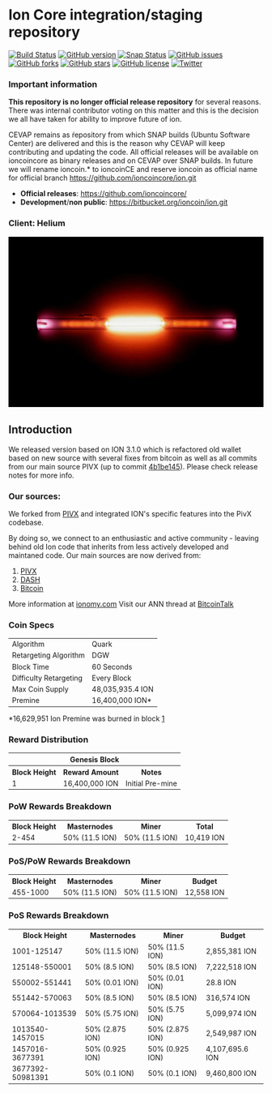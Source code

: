 Ion Core integration/staging repository
=====================================

[![Build Status](https://travis-ci.org/cevap/ion.svg?branch=master)](https://travis-ci.org/cevap/ion) [![GitHub version](https://badge.fury.io/gh/cevap%2Fion.svg)](https://badge.fury.io/gh/cevap%2Fion) [![Snap Status](https://build.snapcraft.io/badge/cevap/ion.svg)](https://build.snapcraft.io/user/cevap/ion) [![GitHub issues](https://img.shields.io/github/issues/cevap/ion.svg)](https://github.com/cevap/ion/issues) [![GitHub forks](https://img.shields.io/github/forks/cevap/ion.svg)](https://github.com/cevap/ion/network) [![GitHub stars](https://img.shields.io/github/stars/cevap/ion.svg)](https://github.com/cevap/ion/stargazers) [![GitHub license](https://img.shields.io/github/license/cevap/ion.svg)](https://github.com/cevap/ion) [![Twitter](https://img.shields.io/twitter/url/https/github.com/cevap/ion.svg?style=social)](https://twitter.com/intent/tweet?text=Wow:&url=https%3A%2F%2Fgithub.com%2Fcevap%2Fion)

### Important information

**This repository is no longer official release repository** for several reasons. There was internal contributor voting on this matter and this is the decision we all have taken for ability to improve future of ion.

CEVAP remains as ŕepository from which SNAP builds (Ubuntu Software Center) are delivered and this is the reason why CEVAP will keep contributing and updating the code. All official releases will be available on ioncoincore as binary releases and on CEVAP over SNAP builds. In future we will rename ioncoin.* to ioncoinCE and reserve ioncoin as official name for official branch https://github.com/ioncoincore/ion.git

 - **Official releases**: https://github.com/ioncoincore/
 - **Development**/__non public__: https://bitbucket.org/ioncoin/ion.git 

### Client: Helium

![](assets/images/Helium.jpg)

## Introduction

We released version based on ION 3.1.0 which is refactored old wallet based on new source with several fixes from bitcoin as well as all commits from our main source PIVX (up to commit [4b1be145](https://github.com/PIVX-Project/PIVX/commit/4b1be14505ded427378f267d9c31a3a0f72bda75)). Please check release notes for more info.

### Our sources: 
We forked from [PIVX](https://github.com/PIVX-Project/PIVX) and integrated ION's specific features into the PivX codebase.

By doing so, we connect to an enthusiastic and active community - leaving behind old Ion code that inherits from less actively developed and maintaned code. Our main sources are now derived from:

  1. [PIVX](https://github.com/PIVX-Project/PIVX)
  2. [DASH](https://github.com/dashpay/dash)
  3. [Bitcoin](https://github.com/bitcoin/bitcoin)


More information at [ionomy.com](https://www.ionomy.com) Visit our ANN thread at [BitcoinTalk](https://bitcointalk.org/index.php?topic=1443633.7200)

### Coin Specs
<table>
<tr><td>Algorithm</td><td>Quark</td></tr>
<tr><td>Retargeting Algorithm</td><td>DGW</td></tr>
<tr><td>Block Time</td><td>60 Seconds</td></tr>
<tr><td>Difficulty Retargeting</td><td>Every Block</td></tr>
<tr><td>Max Coin Supply</td><td>48,035,935.4 ION</td></tr>
<tr><td>Premine</td><td>16,400,000 ION*</td></tr>
</table>

*16,629,951 Ion Premine was burned in block [1](https://chainz.cryptoid.info/ion/block.dws?000000ed2f68cd6c7935831cc1d473da7c6decdb87e8b5dba0afff0b00002690.htm)

### Reward Distribution

<table>
<th colspan=4>Genesis Block</th>
<tr><th>Block Height</th><th>Reward Amount</th><th>Notes</th></tr>
<tr><td>1</td><td>16,400,000 ION</td><td>Initial Pre-mine</td></tr>
</table>

### PoW Rewards Breakdown

<table>
<th>Block Height</th><th>Masternodes</th><th>Miner</th><th>Total</th>
<tr><td>2-454</td><td>50% (11.5 ION)</td><td>50% (11.5 ION)</td><td>10,419 ION</td></tr>
</table>

### PoS/PoW Rewards Breakdown

<table>
<th>Block Height</th><th>Masternodes</th><th>Miner</th><th>Budget</th>
<tr><td>455-1000</td><td>50% (11.5 ION)</td><td>50% (11.5 ION)</td><td>12,558 ION</td></tr>
</table>

### PoS Rewards Breakdown

<table>
<th>Block Height</th><th>Masternodes</th><th>Miner</th><th>Budget</th>
<tr><td>1001-125147</td><td>50% (11.5 ION)</td><td>50% (11.5 ION)</td><td>2,855,381 ION</td></tr>
<tr><td>125148-550001</td><td>50% (8.5 ION)</td><td>50% (8.5 ION)</td><td>7,222,518 ION</td></tr>
<tr><td>550002-551441</td><td>50% (0.01 ION)</td><td>50% (0.01 ION)</td><td>28.8 ION</td></tr>
<tr><td>551442-570063</td><td>50% (8.5 ION)</td><td>50% (8.5 ION)</td><td>316,574 ION</td></tr>
<tr><td>570064-1013539</td><td>50% (5.75 ION)</td><td>50% (5.75 ION)</td><td>5,099,974 ION</td></tr>
<tr><td>1013540-1457015</td><td>50% (2.875 ION)</td><td>50% (2.875 ION)</td><td>2,549,987 ION</td></tr>
<tr><td>1457016-3677391</td><td>50% (0.925 ION)</td><td>50% (0.925 ION)</td><td>4,107,695.6 ION</td></tr>
<tr><td>3677392-50981391</td><td>50% (0.1 ION)</td><td>50% (0.1 ION)</td><td>9,460,800 ION</td></tr>
</table>